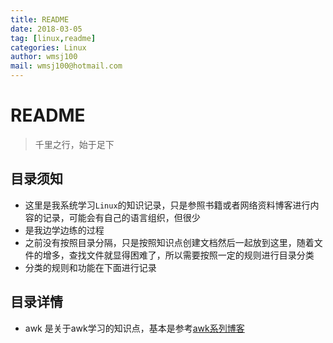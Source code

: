 ```yaml
---
title: README
date: 2018-03-05
tag: [linux,readme]
categories: Linux
author: wmsj100
mail: wmsj100@hotmail.com
---
```


# README
> 千里之行，始于足下

## 目录须知
- 这里是我系统学习`Linux`的知识记录，只是参照书籍或者网络资料博客进行内容的记录，可能会有自己的语言组织，但很少
- 是我边学边练的过程
- 之前没有按照目录分隔，只是按照知识点创建文档然后一起放到这里，随着文件的增多，查找文件就显得困难了，所以需要按照一定的规则进行目录分类
- 分类的规则和功能在下面进行记录

## 目录详情
- awk 是关于awk学习的知识点，基本是参考[awk系列博客](http://www.cnblogs.com/chengmo/archive/2013/01/17/2865479.html)
